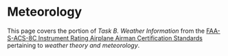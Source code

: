 # Meteorology

This page covers the portion of *Task B. Weather Information* from the [FAA-S-ACS-8C Instrument Rating Airplane Airman Certification Standards](https://www.faa.gov/training_testing/testing/acs/instrument_rating_airplane_acs_8.pdf) pertaining to *weather theory and meteorology*.

<!--@include: ./docs/src/includes/weather/meteorology.md-->
<!--@include: ./docs/src/includes/weather/weather-references.md | shift:1-->
